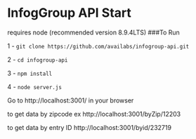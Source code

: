 # InfogGroup API Start
requires node (recommended version 8.9.4LTS)
###To Run

1 - ```git clone https://github.com/availabs/infogroup-api.git```

2 - ```cd infogroup-api```

3 - ```npm install```

4 - ```node server.js```

Go to http://localhost:3001/ in your browser

to get data by zipcode ex
http://localhost:3001/byZip/12203


to get data by entry ID
http://localhost:3001/byid/232719
 
